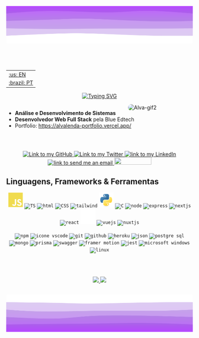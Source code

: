 <div id="header">
    <header>
        <img src="./assets/header-image.png" height="100" width="100%"  alt="header image" />        
    </header>
</div>

<table align="right">
    <tr><td><a href="https://github.com/alvarengaflavio/alvarengaflavio/blob/main/README-en.md"> :us: EN </a></td></tr>
    <tr><td><a href="https://github.com/alvarengaflavio/alvarengaflavio/blob/main/README.md"> :brazil: PT </a></td></tr>
</table>

##

<div align="center">
    
</br>

<a href="https://github.com/alvarengaflavio" target="_blank"><img src="https://readme-typing-svg.herokuapp.com?font=Saira&size=34&color=7E3ACE&center=true&vCenter=true&width=500&lines=Eu+sou+Fl%C3%A1vio+Alvarenga;Desenvolvedor+Full+Stack" alt="Typing SVG" /></a>

</div>

<img align="right" alt="Alva-gif2" width="175" style="border-radius:50px;" src="https://cdn.discordapp.com/attachments/780200279772626944/981115055179436032/avatar_discord.gif">

##

- **Análise e Desenvolvimento de Sistemas**
- **Desenvolvedor Web Full Stack** pela Blue Edtech
- Portfolio: https://alvalenda-portfolio.vercel.app/

</br>

##

<div align="center">
<a href="https://github.com/alvarengaflavio">
    <img alt="Link to my GitHub" src="https://img.shields.io/github/followers/alvarengaflavio?style=social&label=@alvarengaflavio">
</a>
<a href="https://twitter.com/import_flavio/">
    <img alt="Link to my Twitter" src="https://img.shields.io/twitter/follow/banysan?style=social&label=@import_flavio">
</a>
<a href="https://www.linkedin.com/in/flavio-alvarenga/">
    <img alt="link to my LinkedIn" src="https://img.shields.io/static/v1?label&message=Flavio Alvarenga&color=0A66C2&style=flat&logo=linkedin" />
</a>
<a href="mailto:flavio.alva@outlook.com">
    <img alt="link to send me an email" src="https://img.shields.io/static/v1?label&message=flavio.alva@outlook.com&color=whitesmoke&style=flat&logo=gmail" />
</a>
<a href="https://discordapp.com/users/246040430494351362" target="_blank">
    <img src="https://img.shields.io/badge/Discord-7289DA?style=for-the-badge&logo=discord&logoColor=white" height="20" width="100" target="_blank">
</a>
</div>

<h2> Linguagens, Frameworks & Ferramentas </h2>

<div align="center">
  <code><img alt="JS" width="40px" src="https://raw.githubusercontent.com/devicons/devicon/master/icons/javascript/javascript-plain.svg"></code>
  <code><img alt="TS" width="40px" src="https://cdn.jsdelivr.net/gh/devicons/devicon/icons/typescript/typescript-original.svg" /></code>
  <code><img alt="html" width="40px" src="https://cdn.jsdelivr.net/gh/devicons/devicon/icons/html5/html5-original.svg"></code>
  <code><img alt="CSS" width="40px" src="https://cdn.jsdelivr.net/gh/devicons/devicon/icons/css3/css3-original.svg"></code>
  <code><img alt="tailwind" width="40px" src="https://cdn.jsdelivr.net/gh/devicons/devicon@latest/icons/tailwindcss/tailwindcss-original.svg" /></code>
  <code><img alt="Python" width="40px" src="https://raw.githubusercontent.com/devicons/devicon/master/icons/python/python-original.svg"></code>
  <code><img alt="C" width="40px" src="https://cdn.jsdelivr.net/gh/devicons/devicon/icons/c/c-original.svg"></code>
  <code><img alt="node" width="40px" src="https://cdn.jsdelivr.net/gh/devicons/devicon/icons/nodejs/nodejs-original.svg" /></code>
  <code><img alt="express" width="40px" src="https://cdn.jsdelivr.net/gh/devicons/devicon/icons/express/express-original.svg" /></code>
<!--   <code><img alt="nestjs" width="40" src="https://cdn.jsdelivr.net/gh/devicons/devicon/icons/nestjs/nestjs-plain.svg" /></code> -->
  <code><img alt="nextjs" width="40px" src="https://cdn.jsdelivr.net/gh/devicons/devicon@latest/icons/nestjs/nestjs-original.svg" /></code>    
  <code><img alt="react" width="40px" src="https://cdn.jsdelivr.net/gh/devicons/devicon/icons/react/react-original.svg" /></code>
  <code><img alt="nextjs" width="40px" src="/assets/nextjs-original-white.png" /></code>
  <code><img alt="vuejs" width="40px" src="https://cdn.jsdelivr.net/gh/devicons/devicon@latest/icons/vuejs/vuejs-original.svg" /></code>
  <code><img alt="nuxtjs" width="40px" src="https://cdn.jsdelivr.net/gh/devicons/devicon@latest/icons/nuxtjs/nuxtjs-original.svg" /></code>
</div>
  
</br>

<div style="display: inline_block" align="center">
<code><img title="npm" alt="npm" width="40px" src="https://cdn.jsdelivr.net/gh/devicons/devicon/icons/npm/npm-original-wordmark.svg" /></code>
<code><img alt="icone vscode" width="40px" src="https://cdn.jsdelivr.net/gh/devicons/devicon/icons/vscode/vscode-original.svg" /></code>
<code><img title="Git" alt="git" width="40px" src="https://cdn.jsdelivr.net/gh/devicons/devicon/icons/git/git-original.svg" /></code>
<code><img title="GitHub" alt="github" width="40px" src="https://cdn.jsdelivr.net/gh/devicons/devicon/icons/github/github-original.svg" /></code>
<code><img title="Heroku" alt="heroku" width="40px" src="https://cdn.jsdelivr.net/gh/devicons/devicon/icons/heroku/heroku-original-wordmark.svg" /></code>
<code><img alt="json" width="40px" src="https://cdn.jsdelivr.net/gh/devicons/devicon@latest/icons/json/json-original.svg" /></code>
<code><img title="Postgres" alt="postgre sql" width="40px" src="https://cdn.jsdelivr.net/gh/devicons/devicon/icons/postgresql/postgresql-original.svg" /></code> 
<code><img alt="mongo" width="40px" src="https://cdn.jsdelivr.net/gh/devicons/devicon/icons/mongodb/mongodb-original.svg" /></code>
<code><img alt="prisma" width="40px" src="https://cdn.icon-icons.com/icons2/2107/PNG/512/file_type_light_prisma_icon_130444.png" /></code>
<code><img alt="swagger" width="40px" src="https://cdn.jsdelivr.net/gh/devicons/devicon@latest/icons/swagger/swagger-original.svg" /></code>
<code><img alt="framer motion" width="40px" src="https://cdn.jsdelivr.net/gh/devicons/devicon@latest/icons/framermotion/framermotion-original.svg" /></code>
<code><img alt="jest" width="40px" src="https://cdn.jsdelivr.net/gh/devicons/devicon@latest/icons/jest/jest-plain.svg" /></code>
<code><img title="MS Windows" alt="microsoft windows" width="40px" src="https://cdn.jsdelivr.net/gh/devicons/devicon/icons/windows8/windows8-original.svg" /></code>
<code><img title="Linux" alt="linux" width="45px" src="https://cdn.jsdelivr.net/gh/devicons/devicon/icons/linux/linux-original.svg" /></code>
  
</br>

  <!-- <img align="right" alt="Alva-gif" height="150" style="border-radius:50px;" src="https://media.discordapp.net/attachments/780200279772626944/981106010771058718/unknown.png?width=676&height=676"> -->

</br>

##

</br>

<div align="center">
    <a href="https://github.com/alvarengaflavio">
        <img height="167em" src="https://github-readme-stats.vercel.app/api?username=alvarengaflavio&show_icons=true&theme=aura&include_all_commits=true&count_private=true&rank_icon=github&locale=pt-br" />
        <img height="167em" src="https://github-readme-stats.vercel.app/api/top-langs/?username=alvarengaflavio&layout=compact&langs_count=8&theme=aura&count_private=true&locale=pt-br" />
    </a>
</div>

##

<footer>
<!--     <a href="#header">
        <img align="right" alt="alvacode logo" width="125" src="./assets/alvacode-logo.png">
    </a> -->
    <img src="./assets/footer-image.png" height="100" width="100%"  alt="header image" />
</footer>

